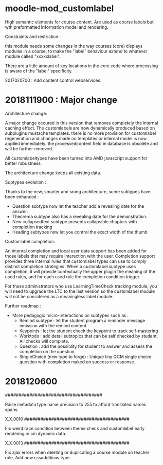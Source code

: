 moodle-mod_customlabel
=======================

High semantic elements for course content. Are used as course labels but wth preformatted information model and rendering.

Constraints and restriction : 

this module needs some changes in the way courses (core) displays modules in a course, to make the "label" behaviour
extend to whatever module called "xxxxxlabel".

There are a little amount of key locations in the core code where processing is aware of the "label" specificity.

2017020700 : Add content control webservices.

2018111900 : Major change
==========================================

Architecture change:

A major change occured in this version that removes completely the internal caching effect.
The customlabels are now dynamically produced based on subplugins mustache templates. there
is no more provision for customlabel regeneration and changes made on templates or internal
model is now applied immediately. the processedcontent field in database is obsolete and
will be further removed.

All customlabeltypes have been turned into AMD javascript support for better robustness.

The architecture change keeps all existing data.

Suptypes evolution :

Thanks to the new, smarter and srong architecture, some subtypes have been enhanced :

- Question subtype now let the teacher add a revealing date for the answer.
- Theorema subtype also has a revealing date for the demonstration.
- New collapsedtext subtype presents collapsible chapters with completion tracking
- Heading subtypes now let you control the exact width of the thumb

Customlabel completion:

An internal completion and local user data support has been added for those labels that may
require interaction with the user. Completion support provides three internal rules that
customlabel types can use to comply distinct completion strategies. When a customlabel subtype
uses completion, it will provide contextually the upper plugin the meaning of the used rules, and
for each used rule the completion condition trigger.

For those administrators who use LearningTimeCheck tracking module, you will need to upgrade
the LTC to the last version so the customlabel module will not be considered as a meaningless
label module.

Further roadmap :

- More pedagogic micro-interactions on subtypes such as :
   - Remind subtype : let the student program a reminder message emission with the remind content
   - Keypoints : let the student check the keypoint to track self-mastering
   - Worktodo : add detail subtopics that can be self checked by student. All checks will complete.
   - Question : add the possiblity for student to answer and assess the completion on the question
   - SingleChoice (new type to forge) : Unique tiny QCM single choice question with completion maked on success or response.

# 2018120600
####################################

Raise metadata type name precision to 255 to afford translated names spans.

X.X.0010
#######################################

Fix weird race condition between theme check and customlabel early rendering in cm dynamic data.

X.X.0013
#######################################

Fix ajax errors when deleting or duplicating a course module on teacher role.
Add new cssadditions type
